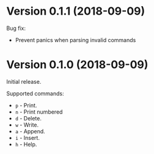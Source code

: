# Version 0.1.1 (2018-09-09)

Bug fix:

* Prevent panics when parsing invalid commands

# Version 0.1.0 (2018-09-09)

Initial release.

Supported commands:

* `p` - Print.
* `n` - Print numbered
* `d` - Delete.
* `w` - Write.
* `a` - Append.
* `i` - Insert.
* `h` - Help.

